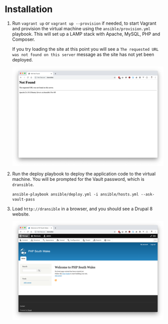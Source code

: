 # Installation

1. Run `vagrant up` or `vagrant up --provision` if needed, to start Vagrant and provision the virtual machine using the `ansible/provision.yml` playbook. This will set up a LAMP stack with Apache, MySQL, PHP and Composer.

    If you try loading the site at this point you will see a `The requested URL was not found on this server` message as the site has not yet been deployed.

    ![A browser showing a 'Not Found' error](images/before-deploy.png)

1. Run the deploy playbook to deploy the application code to the virtual machine. You will be prompted for the Vault password, which is `dransible`.

    ```
    ansible-playbook ansible/deploy.yml -i ansible/hosts.yml --ask-vault-pass
    ```

1. Load `http://dransible` in a browser, and you should see a Drupal 8 website.

    ![A browser showing the front page of a Drupal website](images/after-deploy.png)
